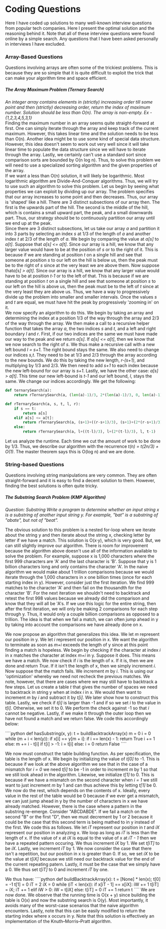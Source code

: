 # Coding Questions #
Here I have coded up solutions to many well-known interview questions from popular tech companies. Here I present the optimal solution and the reasoning behind it. Note that all of these interview questions were found online by a simple search. Any questions that I have been asked personally in interviews I have excluded. 

### Array-Based Questions ###
Questions involving arrays are often some of the trickiest problems. This is because they are so simple that it is quite difficult to exploit the trick that can make your algorithm time and space efficient.

##### The Array Maximum Problem (Ternary Search) #####
<i>An integer array contains elements in (strictly) increasing order till some point and then (strictly) decreasing order, return the index of maximum number. Solution should be less than O(n). The array is non-empty. Ex - {1,2,3,4,5,3,1}</i>
<br>
Finding the maximum number in an array seems quite straight-forward at first. One can simply iterate through the array and keep track of the current maximum. However, this takes linear time and the solution needs to be less than O(n). Another idea might be to use some kind of special data structure. However, this idea doesn't seem to work out very well since it will take linear time to populate the data structure since we will have to iterate through the array. Lastly, we certainly can't use a standard sort since comparison sorts are bounded by O(n log n). Thus, to solve this problem we will need to use a specialized sorting algorithm and the given properties of the array.
<br>
If we want a less than O(n) solution, it will likely be logarithmic. Most logarithmic algorithm are Divide-And-Conquer algorithms. Thus, we will try to use such an algorithm to solve this problem. Let us begin by seeing what properties we can exploit by dividing up our array. The problem specifies that our array increases to some point and then decreases. Thus, our array is 'shaped' like a hill. There are 3 distinct subsections of our array then. The first is the upwards part of the hill. The second is the middle of the hill, which is contains a small upward part, the peak, and a small downwards part. Thus, our strategy should be to continuously partition our array until we end up at the peak.
<br>
Since there are 3 distinct subsections, let us take our array <i>a</i> and partition it into 3 parts by selecting an index <i>s</i> at 1/3 of the length of <i>a</i> and another index <i>t</i> at 2/3 of the length of <i>a</i>. We begin by comparing the value at <i>a[s]</i> to <i>a[t]</i>. Suppose that <i>a[s] <= a[t]</i>. Since our array is a hill, we know that any larger value would have to be at the position of <i>s</i> or to the right of it. This is because if we are standing at position <i>t</i> on a single hill and see that someone at position <i>s</i> to our left on the hill is below us, then the peak must be to the right of <i>s</i> since at the very least we are above them. Now suppose that<i>a[s] > a[t]</i>. Since our array is a hill, we know that any larger value would have to be at position <i>t-1</i> or to the left of that. This is because if we are standing at position <i>t</i> on a single hill and see that someone at position <i>s</i> to our left on the hill is above us, then the peak must be to the left of <i>t</i> since at the very least they are above us. Thus, we have a way to progressively divide up the problem into smaller and smaller intervals. Once the values <i>s</i> and <i>t</i> are equal, we must have hit the peak by progressively 'zooming in' on it.
<br>
We now specify an algorithm to do this. We begin by taking an array and determining the index at a position 1/3 of the way through the array and 2/3 of the way through the array. We then make a call to a recursive helper function that takes the array <i>a</i>, the two indices <i>s</i> and <i>t</i>, and a left and right boundary <i>l</i> and <i>r</i>. First, if our two indices are the same we must have made our way to the peak and we return <i>a[s]</i>. If <i>a[s] <= a[t]</i>, then we know that we now search to the right of <i>s</i>. We thus make a recursive call with a new left bound <i>l = s+1</i>. The right bound stays the same. We also need to change our indices <i>s,t</i>. They need to be at 1/3 and 2/3 through the array according to the new bounds. We do this by taking the new length, <i>r-(s+1)</i>, and multiplying by 1/3 and 2/3. We then need to add <i>s+1</i> to each index because the new left-bound for our array is <i>s+1</i>. Lastly, we have the other case: <i>a[s] > a[t]</i>. This time our new left-bound is <i>t-1</i> and our left bound, <i>l</i>, stays the same. We change our indices accordingly. We get the following:
````python
def ternarySearch(a):
    return rTernarySearch(a, (len(a)-1)/3, 2*(len(a)-1)/3, 0, len(a)-1)

def rTernarySearch(a, s, t, l, r):
    if s == t:
        return a[s]
    elif a[s] <= a[t]:
        return rTernarySearch(a, (s+1)+((r-s+1)/3), (s+1)+(2*(r-s+1)/3), s+1, r)
    else:
        return rTernarySearch(a, l+((t-l)/3), l+(2*(t-l)/3), l, t-1)
````
Let us analyze the runtime. Each time we cut the amount of work to be done by 1/3. Thus, we describe our algorithm with the recurrence <i>t(n) = t(2n/3) + O(1)</i>. The master theorem says this is O(log n) and we are done.
### String-based Questions ###
Questions involving string manipulations are very common. They are often straight-forward and it is easy to find a decent solution to them. However, finding the best solutions is often quite tricky.

##### The Substring Search Problem (KMP Algorithm) #####
<i> Question: Substring Write a program to determine whether an input string x is a substring of another input string y. For example, "bat" is a substring of "abate", but not of "beat". </i>
<br>
<p>The obvious solution to this problem is a nested for-loop where we iterate about the string y and then iterate about the string x, checking letter by letter if we have a match. This solution is O(x·y), which is very good. But, we can still slightly improve our algorithm. There is room for improvement because the algorithm above doesn't use all of the information available to solve the problem. For example, suppose x is 1,000 characters where the first 999 characters are 'A' and the last character is 'B'. Suppose that y is 1 billion characters long and only contains the character 'A'. In the naive algorithm we would make about 1 trillion comparisons because we would iterate through the 1,000 characters in x one billion times (once for each starting index in y). However, consider just the first iteration. We find 999 matches to the character 'A' and then fail on the thousandth for the character 'B'. For the next iteration we shouldn't need to backtrack and retest the first 998 values because we already did the comparison and know that they will all be 'A's. If we use this logic for the entire string, then after the first iteration, we will only be making 2 comparisons for each step through y. Thus, it would only a couple billion comparisons as opposed to a trillion. The idea is that when we fail a match, we can often jump ahead in y by taking into account the comparisons we have already done on x.</p>
<p>We now propose an algorithm that generalizes this idea. We let <i>m</i> represent our position in y. We let <i>i</i> represent our position in x. We want the algorithm to terminate as soon as <i>m+i</i> exceeds the length of y since at this point finding a match is hopeless. We begin by checking if the character at index <i>i</i> in x matches the character at index <i>m+i</i> in y. Suppose it does. This means we have a match. We now check if <i>i</i> is the length of x. If it is, then we are done and return <i>True</i>. If it isn't the length of x, then we simply increment <i>i</i>. Now suppose that the match fails. We increment <i>m</i> by <i>i</i>. This is using our 'optimization' whereby we need not recheck the previous matches. We note, however, that there are cases where we may still have to backtrack a few steps. Let us create a table <i>t</i> that gives the number of spaces we need to backtrack in string y when at index <i>i</i> in x. We would then want to increment <i>m</i> by <i>i</i> and subtract it by <i>t[i]</i>. We later show how to construct this table. Lastly, we check if <i>t[i]</i> is larger than -1 and if so we set <i>i</i> to the value in <i>t[i]</i>. Otherwise, we set it to 0. We perform the check against -1 so that <i>i</i> cannot be negative. Lastly, if we make it through the outer loop then we have not found a match and we return false. We code this accordingly below:</p>
````python
def hasSubstring(x, y):
    t = buildBacktrackArray(x)
    m = 0
    i = 0
    while (m + i < len(y)):
        if x[i] == y[m + i]:
            if i == len(x) - 1:
                return True
            i += 1
        else:
            m += i - t[i]
            if t[i] > -1: 
                i = t[i]
            else:
                i = 0
    return False
````
<p>We now must construct the table building function. As per specification, the table is the length of x. We begin by initializing the value of <i>t[0]</i> to -1. This is because if we look at the above algorithm we see that in the case of a mismatch for <i>i = 0</i> we need <i>t[i]</i> to be -1 in order to increment <i>m</i> by 1 so that we still look ahead in the algorithm. Likewise, we initialize <i>t[1]</i> to 0. This is because if we have a mismatch on the second character when <i>i = 1</i> we still want to just increment <i>m</i> by 1 and can thus achieve this by letting <i>t[1]</i> be 0. We now do the rest, which depends on the contents of x. Ideally, every value in the rest of the table would be 0 because if we ever get a mismatch, we can just jump ahead in y by the number of characters in x we have already matched. However, there is the case where a pattern in the substring re-emerge. Consider "ABCDABDE". If we fail a match on the second "B" or the first "D", then we must decrement by 1 or 2 because it could be the case that this second term is being mathed to in y instead of the first. We code this as follows. We let <i>iT</i> represent our position in <i>t</i> and <i>iX</i> represent our position in analyzing x. We loop as long as <i>iT</i> is less than the length of x. If the value of x at <i>iX</i> is equal to the value of x at <i>iT - 1</i> then we have a repeated pattern occuring. We thus increment <i>iX</i> by 1. We set <i>t[iT]</i> to be <i>iX</i>. Lastly, we increment <i>iT</i> by 1. We now consider the case that there isn't a repetition, but our position in x is greater than 0. If so, we set <i>iX</i> to be the value at <i>t[iX]</i> because we still need our backtrack value for the end of the current repeating patern. Lastly, it must be the case that we simply have a 0. We thus set  <i>t[iT]</i> to 0 and increment <i>iT</i> by one.</p> We thus have: 
````python
def buildBacktrackArray(x):
    t = [None] * len(x);
    t[0] = -1
    t[1] = 0
    iT = 2
    iX = 0
    while (iT < len(x)):
        if x[iT - 1] == x[iX]:
            iW += 1
            t[iT] = iX;
            iT += 1
        elif iW > 0:
            iW = t[iX]
        else:
            t[iT] = 0
            iT += 1
    return t
````
We are now done. We observe that the running time is O(x + y) since building the table is O(x) and now the substring search is O(y). Most importantly, it avoids many of the worst-case scenarios that the naive algorithm encounters. Lastly, note that this can be easily modified to return the starting index where x occurs in y. Note that this solution is effectively an implementation of the Knuth–Morris–Pratt algorithm.
